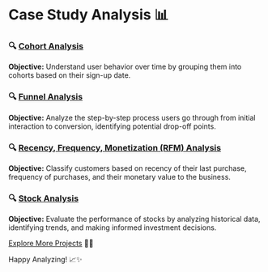# Case Study Analysis 📊

### 🔍 [Cohort Analysis](https://github.com/Yogesh17-falcon/Case-Study-Analysis/tree/main/Cohort%20analysis)
**Objective:** Understand user behavior over time by grouping them into cohorts based on their sign-up date.

### 🔍 [Funnel Analysis](https://github.com/Yogesh17-falcon/Case-Study-Analysis/tree/main/Funnel%20Analysis%20-%20Swiggy)
**Objective:** Analyze the step-by-step process users go through from initial interaction to conversion, identifying potential drop-off points.

### 🔍 [Recency, Frequency, Monetization (RFM) Analysis](https://github.com/Yogesh17-falcon/Case-Study-Analysis/tree/main/RFM%20analysis)
**Objective:** Classify customers based on recency of their last purchase, frequency of purchases, and their monetary value to the business.

### 🔍 [Stock Analysis](https://github.com/Yogesh17-falcon/Case-Study-Analysis/tree/main/Stock%20Analysis)
**Objective:** Evaluate the performance of stocks by analyzing historical data, identifying trends, and making informed investment decisions.

[Explore More Projects](https://github.com/Yogesh17-falcon/SQL-Projects) 🚀🔗

Happy Analyzing! 📈✨
